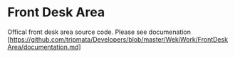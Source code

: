 # Front Desk Area
Offical front desk area source code. Please see documenation [https://github.com/tripmata/Developers/blob/master/WekiWork/FrontDeskArea/documentation.md]